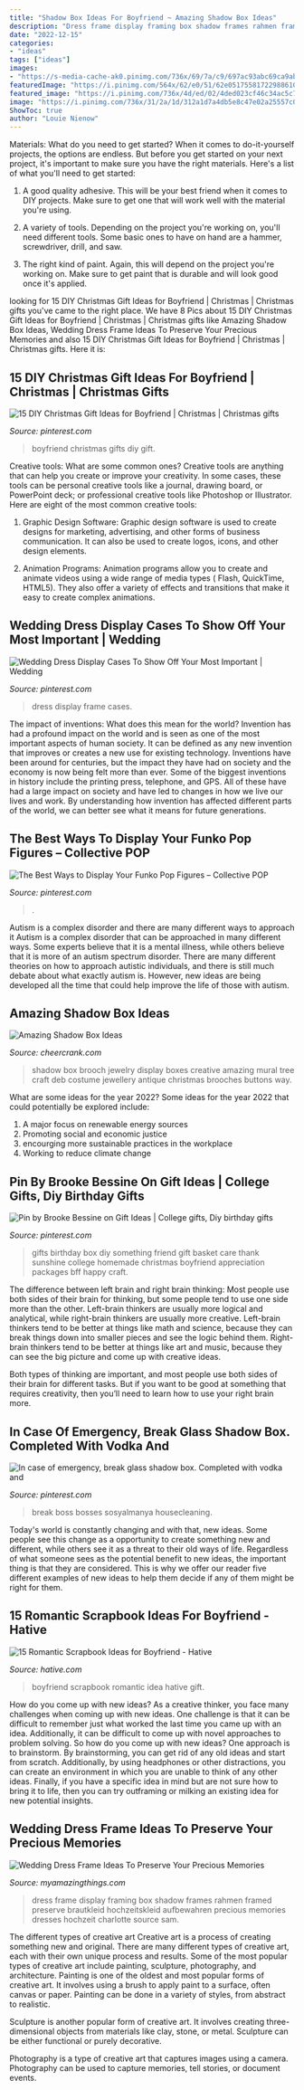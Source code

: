 ```yaml
---
title: "Shadow Box Ideas For Boyfriend ~ Amazing Shadow Box Ideas"
description: "Dress frame display framing box shadow frames rahmen framed preserve brautkleid hochzeitskleid aufbewahren precious memories dresses hochzeit charlotte source sam"
date: "2022-12-15"
categories:
- "ideas"
tags: ["ideas"]
images:
- "https://s-media-cache-ak0.pinimg.com/736x/69/7a/c9/697ac93abc69ca9ab2d18af609ca9486.jpg"
featuredImage: "https://i.pinimg.com/564x/62/e0/51/62e05175581722988610944851ffeb55.jpg"
featured_image: "https://i.pinimg.com/736x/4d/ed/02/4ded023cf46c34ac5c7b3b5677d413e1.jpg"
image: "https://i.pinimg.com/736x/31/2a/1d/312a1d7a4db5e8c47e02a25557c0b13f.jpg"
ShowToc: true
author: "Louie Nienow"
---
```



Materials: What do you need to get started?
When it comes to do-it-yourself projects, the options are endless. But before you get started on your next project, it's important to make sure you have the right materials. Here's a list of what you'll need to get started:
1. A good quality adhesive. This will be your best friend when it comes to DIY projects. Make sure to get one that will work well with the material you're using.

2. A variety of tools. Depending on the project you're working on, you'll need different tools. Some basic ones to have on hand are a hammer, screwdriver, drill, and saw.

3. The right kind of paint. Again, this will depend on the project you're working on. Make sure to get paint that is durable and will look good once it's applied.


	

		
looking for 15 DIY Christmas Gift Ideas for Boyfriend | Christmas | Christmas gifts you've came to the right place. We have 8 Pics about 15 DIY Christmas Gift Ideas for Boyfriend | Christmas | Christmas gifts like Amazing Shadow Box Ideas, Wedding Dress Frame Ideas To Preserve Your Precious Memories and also 15 DIY Christmas Gift Ideas for Boyfriend | Christmas | Christmas gifts. Here it is:
		
    
## 15 DIY Christmas Gift Ideas For Boyfriend | Christmas | Christmas Gifts

<img loading=lazy src="https://i.pinimg.com/564x/62/e0/51/62e05175581722988610944851ffeb55.jpg" onerror="this.onerror=null;this.src='https://tse2.mm.bing.net/th?id=OIP.GTzPpXphI9PswwEspLa3aQHaJ4&amp;pid=15.1';" alt="15 DIY Christmas Gift Ideas for Boyfriend | Christmas | Christmas gifts">

_Source: pinterest.com_

>boyfriend christmas gifts diy gift. 

	

Creative tools: What are some common ones?
Creative tools are anything that can help you create or improve your creativity. In some cases, these tools can be personal creative tools like a journal, drawing board, or PowerPoint deck; or professional creative tools like Photoshop or Illustrator. Here are eight of the most common creative tools:
1. Graphic Design Software: Graphic design software is used to create designs for marketing, advertising, and other forms of business communication. It can also be used to create logos, icons, and other design elements.

2. Animation Programs: Animation programs allow you to create and animate videos using a wide range of media types ( Flash, QuickTime, HTML5). They also offer a variety of effects and transitions that make it easy to create complex animations.


    
## Wedding Dress Display Cases To Show Off Your Most Important | Wedding

<img loading=lazy src="https://i.pinimg.com/736x/4d/ed/02/4ded023cf46c34ac5c7b3b5677d413e1.jpg" onerror="this.onerror=null;this.src='https://tse4.mm.bing.net/th?id=OIP.vCcuEF5velB5XX4Qfse1ZQHaJ4&amp;pid=15.1';" alt="Wedding Dress Display Cases To Show Off Your Most Important | Wedding">

_Source: pinterest.com_

>dress display frame cases. 

	

The impact of inventions: What does this mean for the world?
Invention has had a profound impact on the world and is seen as one of the most important aspects of human society. It can be defined as any new invention that improves or creates a new use for existing technology. Inventions have been around for centuries, but the impact they have had on society and the economy is now being felt more than ever. Some of the biggest inventions in history include the printing press, telephone, and GPS. All of these have had a large impact on society and have led to changes in how we live our lives and work. By understanding how invention has affected different parts of the world, we can better see what it means for future generations.

    
## The Best Ways To Display Your Funko Pop Figures – Collective POP

<img loading=lazy src="https://i.pinimg.com/736x/86/f6/1d/86f61d8f1df68f03fd0c4337ca92d85b.jpg" onerror="this.onerror=null;this.src='https://tse2.mm.bing.net/th?id=OIP.TQZi7hLzBW0BQ7svbUVi6gHaJ3&amp;pid=15.1';" alt="The Best Ways to Display Your Funko Pop Figures – Collective POP">

_Source: pinterest.com_

>. 

	

Autism is a complex disorder and there are many different ways to approach it
Autism is a complex disorder that can be approached in many different ways. Some experts believe that it is a mental illness, while others believe that it is more of an autism spectrum disorder. There are many different theories on how to approach autistic individuals, and there is still much debate about what exactly autism is. However, new ideas are being developed all the time that could help improve the life of those with autism.

    
## Amazing Shadow Box Ideas

<img loading=lazy src="http://www.cheercrank.com/wp-content/uploads/2016/08/15-shadow-box-ideas.jpg" onerror="this.onerror=null;this.src='https://tse4.mm.bing.net/th?id=OIP.BL7xB2LET2GjI_qLCO8H9QHaJ3&amp;pid=15.1';" alt="Amazing Shadow Box Ideas">

_Source: cheercrank.com_

>shadow box brooch jewelry display boxes creative amazing mural tree craft deb costume jewellery antique christmas brooches buttons way. 

	

What are some ideas for the year 2022?
Some ideas for the year 2022 that could potentially be explored include: 
1. A major focus on renewable energy sources 
2. Promoting social and economic justice 
3. encourging more sustainable practices in the workplace 
4. Working to reduce climate change 

    
## Pin By Brooke Bessine On Gift Ideas | College Gifts, Diy Birthday Gifts

<img loading=lazy src="https://i.pinimg.com/736x/31/2a/1d/312a1d7a4db5e8c47e02a25557c0b13f.jpg" onerror="this.onerror=null;this.src='https://tse1.mm.bing.net/th?id=OIP.cvG8UUw8qwwETE9f1PMGkAHaHa&amp;pid=15.1';" alt="Pin by Brooke Bessine on Gift Ideas | College gifts, Diy birthday gifts">

_Source: pinterest.com_

>gifts birthday box diy something friend gift basket care thank sunshine college homemade christmas boyfriend appreciation packages bff happy craft. 

	

The difference between left brain and right brain thinking:
Most people use both sides of their brain for thinking, but some people tend to use one side more than the other. Left-brain thinkers are usually more logical and analytical, while right-brain thinkers are usually more creative.
Left-brain thinkers tend to be better at things like math and science, because they can break things down into smaller pieces and see the logic behind them. Right-brain thinkers tend to be better at things like art and music, because they can see the big picture and come up with creative ideas.

Both types of thinking are important, and most people use both sides of their brain for different tasks. But if you want to be good at something that requires creativity, then you’ll need to learn how to use your right brain more.

    
## In Case Of Emergency, Break Glass Shadow Box. Completed With Vodka And

<img loading=lazy src="https://s-media-cache-ak0.pinimg.com/736x/69/7a/c9/697ac93abc69ca9ab2d18af609ca9486.jpg" onerror="this.onerror=null;this.src='https://tse4.mm.bing.net/th?id=OIP.fLUNmjGSYAMY2SKztBE-FgHaJ6&amp;pid=15.1';" alt="In case of emergency, break glass shadow box. Completed with vodka and">

_Source: pinterest.com_

>break boss bosses sosyalmanya housecleaning. 

	

Today's world is constantly changing and with that, new ideas. Some people see this change as a opportunity to create something new and different, while others see it as a threat to their old ways of life. Regardless of what someone sees as the potential benefit to new ideas, the important thing is that they are considered. This is why we offer our reader five different examples of new ideas to help them decide if any of them might be right for them.

    
## 15 Romantic Scrapbook Ideas For Boyfriend - Hative

<img loading=lazy src="https://hative.com/wp-content/uploads/2014/06/scrapbook-ideas-for-boyfriend/8-romantic-scrapbook-ideas.jpg" onerror="this.onerror=null;this.src='https://tse4.mm.bing.net/th?id=OIP.sz5gww3kaa5K4gcRXpQKmAHaJ6&amp;pid=15.1';" alt="15 Romantic Scrapbook Ideas for Boyfriend - Hative">

_Source: hative.com_

>boyfriend scrapbook romantic idea hative gift. 

	

How do you come up with new ideas?
As a creative thinker, you face many challenges when coming up with new ideas. One challenge is that it can be difficult to remember just what worked the last time you came up with an idea. Additionally, it can be difficult to come up with novel approaches to problem solving.  So how do you come up with new ideas? 
One approach is to brainstorm. By brainstorming, you can get rid of any old ideas and start from scratch. Additionally, by using headphones or other distractions, you can create an environment in which you are unable to think of any other ideas. Finally, if you have a specific idea in mind but are not sure how to bring it to life, then you can try outframing or milking an existing idea for new potential insights.

    
## Wedding Dress Frame Ideas To Preserve Your Precious Memories

<img loading=lazy src="http://myamazingthings.com/wp-content/uploads/2017/11/wedding-dress-display-4-.jpg" onerror="this.onerror=null;this.src='https://tse2.mm.bing.net/th?id=OIP.20xP-N5b8NYLh1i54GsH_gHaK2&amp;pid=15.1';" alt="Wedding Dress Frame Ideas To Preserve Your Precious Memories">

_Source: myamazingthings.com_

>dress frame display framing box shadow frames rahmen framed preserve brautkleid hochzeitskleid aufbewahren precious memories dresses hochzeit charlotte source sam. 

	

The different types of creative art
Creative art is a process of creating something new and original. There are many different types of creative art, each with their own unique process and results. Some of the most popular types of creative art include painting, sculpture, photography, and architecture.
Painting is one of the oldest and most popular forms of creative art. It involves using a brush to apply paint to a surface, often canvas or paper. Painting can be done in a variety of styles, from abstract to realistic.

Sculpture is another popular form of creative art. It involves creating three-dimensional objects from materials like clay, stone, or metal. Sculpture can be either functional or purely decorative.

Photography is a type of creative art that captures images using a camera. Photography can be used to capture memories, tell stories, or document events.

